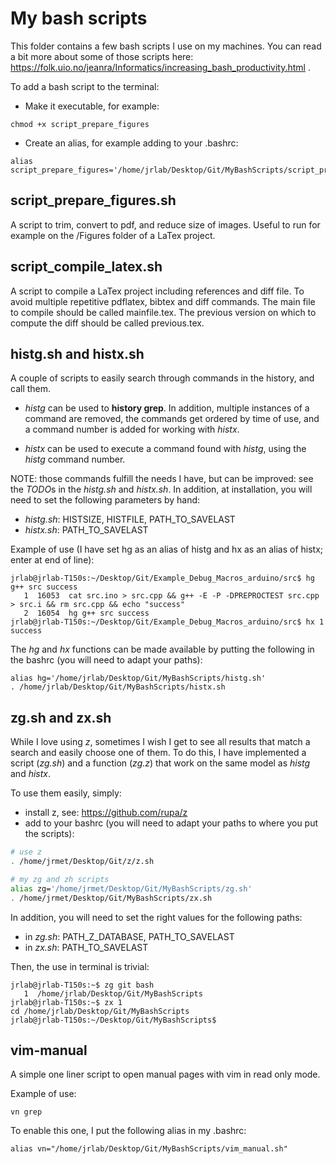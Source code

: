 # My bash scripts

This folder contains a few bash scripts I use on my machines. You can read a bit more about some of those scripts here: https://folk.uio.no/jeanra/Informatics/increasing_bash_productivity.html .

To add a bash script to the terminal:

- Make it executable, for example:
```
chmod +x script_prepare_figures
``` 

- Create an alias, for example adding to your .bashrc:
```
alias script_prepare_figures='/home/jrlab/Desktop/Git/MyBashScripts/script_prepare_figures.sh'
```

## script_prepare_figures.sh

A script to trim, convert to pdf, and reduce size of images. Useful to run for example on the /Figures folder of a LaTex project. 

## script_compile_latex.sh

A script to compile a LaTex project including references and diff file. To avoid multiple repetitive pdflatex, bibtex and diff commands. The main file to compile should be called mainfile.tex. The previous version on which to compute the diff should be called previous.tex.

## histg.sh and histx.sh

A couple of scripts to easily search through commands in the history, and call them.

- *histg* can be used to **history grep**. In addition, multiple instances of a command are removed, the commands get ordered by time of use, and a command number is added for working with *histx*.

- *histx* can be used to execute a command found with *histg*, using the *histg* command number.

NOTE: those commands fulfill the needs I have, but can be improved: see the *TODO*s in the *histg.sh* and *histx.sh*. In addition, at installation, you will need to set the following parameters by hand:

- *histg.sh*: HISTSIZE, HISTFILE, PATH_TO_SAVELAST
- *histx.sh*: PATH_TO_SAVELAST

Example of use (I have set hg as an alias of histg and hx as an alias of histx; enter at end of line):

```
jrlab@jrlab-T150s:~/Desktop/Git/Example_Debug_Macros_arduino/src$ hg g++ src success
   1  16053  cat src.ino > src.cpp && g++ -E -P -DPREPROCTEST src.cpp > src.i && rm src.cpp && echo "success"
   2  16054  hg g++ src success
jrlab@jrlab-T150s:~/Desktop/Git/Example_Debug_Macros_arduino/src$ hx 1
success
```

The *hg* and *hx* functions can be made available by putting the following in the bashrc (you will need to adapt your paths):

 ```
alias hg='/home/jrlab/Desktop/Git/MyBashScripts/histg.sh'
. /home/jrlab/Desktop/Git/MyBashScripts/histx.sh
 ```

## zg.sh and zx.sh

While I love using *z*, sometimes I wish I get to see all results that match a search and easily choose one of them. To do this, I have implemented a script (*zg.sh*) and a function (*zg.z*) that work on the same model as *histg* and *histx*.

To use them easily, simply:

- install z, see: https://github.com/rupa/z
- add to your bashrc (you will need to adapt your paths to where you put the scripts):

```bash
# use z
. /home/jrmet/Desktop/Git/z/z.sh

# my zg and zh scripts
alias zg='/home/jrmet/Desktop/Git/MyBashScripts/zg.sh'
. /home/jrmet/Desktop/Git/MyBashScripts/zx.sh
``` 

In addition, you will need to set the right values for the following paths:

- in *zg.sh*: PATH_Z_DATABASE, PATH_TO_SAVELAST
- in *zx.sh*: PATH_TO_SAVELAST

Then, the use in terminal is trivial:

```
jrlab@jrlab-T150s:~$ zg git bash
   1  /home/jrlab/Desktop/Git/MyBashScripts
jrlab@jrlab-T150s:~$ zx 1
cd /home/jrlab/Desktop/Git/MyBashScripts
jrlab@jrlab-T150s:~/Desktop/Git/MyBashScripts$ 
```

## vim-manual

A simple one liner script to open manual pages with vim in read only mode.

Example of use:

```
vn grep
```

To enable this one, I put the following alias in my .bashrc:

```
alias vn="/home/jrlab/Desktop/Git/MyBashScripts/vim_manual.sh"
```
